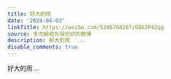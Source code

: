 ```yaml
---
title: 好大的雨
date: '2024-04-03'
linkTitle: https://weibo.com/5286768287/O863P42qq
source: 多次婉拒久保织织的微博
description: 好大的雨  ...
disable_comments: true
---
```

好大的雨  ...